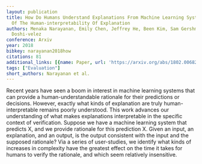 ```yaml
---
layout: publication
title: How Do Humans Understand Explanations From Machine Learning Systems? An Evaluation
  Of The Human-interpretability Of Explanation
authors: Menaka Narayanan, Emily Chen, Jeffrey He, Been Kim, Sam Gershman, Finale
  Doshi-velez
conference: Arxiv
year: 2018
bibkey: narayanan2018how
citations: 81
additional_links: [{name: Paper, url: 'https://arxiv.org/abs/1802.00682'}]
tags: ["Evaluation"]
short_authors: Narayanan et al.
---
```

Recent years have seen a boom in interest in machine learning systems that
can provide a human-understandable rationale for their predictions or
decisions. However, exactly what kinds of explanation are truly
human-interpretable remains poorly understood. This work advances our
understanding of what makes explanations interpretable in the specific context
of verification. Suppose we have a machine learning system that predicts X, and
we provide rationale for this prediction X. Given an input, an explanation, and
an output, is the output consistent with the input and the supposed rationale?
Via a series of user-studies, we identify what kinds of increases in complexity
have the greatest effect on the time it takes for humans to verify the
rationale, and which seem relatively insensitive.